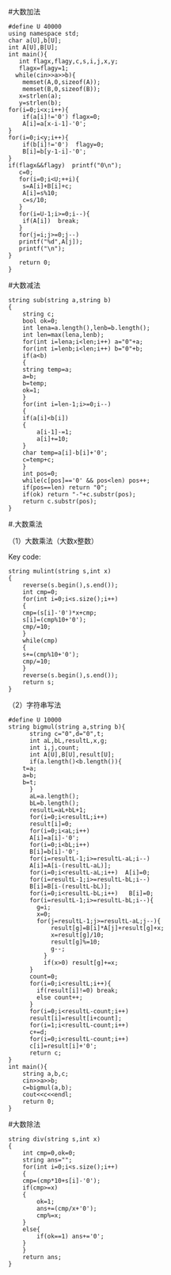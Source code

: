 #大数加法  

	#define U 40000
	using namespace std;
	char a[U],b[U];
	int A[U],B[U];
	int main(){
	   int flagx,flagy,c,s,i,j,x,y;
	   flagx=flagy=1;
	  while(cin>>a>>b){
		memset(A,0,sizeof(A));
		memset(B,0,sizeof(B));
	   x=strlen(a);
	   y=strlen(b);
	for(i=0;i<x;i++){
		if(a[i]!='0') flagx=0;
		A[i]=a[x-i-1]-'0';
	}
	for(i=0;i<y;i++){
		if(b[i]!='0')  flagy=0;
		B[i]=b[y-1-i]-'0';
	}
	if(flagx&&flagy)  printf("0\n");
	   c=0;
	   for(i=0;i<U;++i){
		s=A[i]+B[i]+c;
		A[i]=s%10;
		c=s/10;
	   }
	   for(i=U-1;i>=0;i--){
		if(A[i])  break;
	   }
	   for(j=i;j>=0;j--)
	   printf("%d",A[j]);
	   printf("\n");
	}
	   return 0;
	}


#大数减法  

	string sub(string a,string b)
	{
	    string c;
	    bool ok=0;
	    int lena=a.length(),lenb=b.length();
	    int len=max(lena,lenb);
	    for(int i=lena;i<len;i++) a="0"+a;
	    for(int i=lenb;i<len;i++) b="0"+b;
	    if(a<b)
	    {
		string temp=a;
		a=b;
		b=temp;
		ok=1;
	    }
	    for(int i=len-1;i>=0;i--)
	    {
		if(a[i]<b[i]) 
		{
		    a[i-1]-=1;
		    a[i]+=10;
		}
		char temp=a[i]-b[i]+'0';
		c=temp+c;
	    }
	    int pos=0;
	    while(c[pos]=='0' && pos<len) pos++;
	    if(pos==len) return "0"; 
	    if(ok) return "-"+c.substr(pos);
	    return c.substr(pos);
	}


#.大数乘法

  （1）大数乘法（大数x整数）   

Key code:

	string mulint(string s,int x)  
	{
	    reverse(s.begin(),s.end());
	    int cmp=0;
	    for(int i=0;i<s.size();i++)
	    {
		cmp=(s[i]-'0')*x+cmp;
		s[i]=(cmp%10+'0');
		cmp/=10;
	    }
	    while(cmp)
	    {
		s+=(cmp%10+'0');
		cmp/=10;
	    }
	    reverse(s.begin(),s.end());
	    return s;
	}


  （2）字符串写法  
  
	#define U 10000
	string bigmul(string a,string b){
	      string c="0",d="0",t;
	      int aL,bL,resultL,x,g;
	      int i,j,count;
	      int A[U],B[U],result[U];
	      if(a.length()<b.length()){
		t=a;
		a=b;
		b=t;
		  }
		  aL=a.length();
		  bL=b.length();
		  resultL=aL+bL+1;
		  for(i=0;i<resultL;i++)
		  result[i]=0;
		  for(i=0;i<aL;i++)
		  A[i]=a[i]-'0';
		  for(i=0;i<bL;i++)
		  B[i]=b[i]-'0';
		  for(i=resultL-1;i>=resultL-aL;i--)
		  A[i]=A[i-(resultL-aL)];
		  for(i=0;i<resultL-aL;i++)  A[i]=0;
		  for(i=resultL-1;i>=resultL-bL;i--)
		  B[i]=B[i-(resultL-bL)];
		  for(i=0;i<resultL-bL;i++)   B[i]=0;
		  for(i=resultL-1;i>=resultL-bL;i--){
			g=i;
			x=0;
			for(j=resultL-1;j>=resultL-aL;j--){
				result[g]=B[i]*A[j]+result[g]+x;
				x=result[g]/10;
				result[g]%=10;
				g--;
			  }
			  if(x>0) result[g]+=x;
		  }
		  count=0;
		  for(i=0;i<resultL;i++){
			if(result[i]!=0) break;
			else count++;
		  }
		  for(i=0;i<resultL-count;i++)
		  result[i]=result[i+count];
		  for(i=1;i<resultL-count;i++)
		  c+=d;
		  for(i=0;i<resultL-count;i++)
		  c[i]=result[i]+'0';
		  return c;
	}
	int main(){
		string a,b,c;
		cin>>a>>b;
		c=bigmul(a,b);
		cout<<c<<endl;
		return 0;
	}


#大数除法  

	string div(string s,int x) 
	{
	    int cmp=0,ok=0;
	    string ans="";
	    for(int i=0;i<s.size();i++)
	    {
		cmp=(cmp*10+s[i]-'0');
		if(cmp>=x)
		{
		    ok=1;
		    ans+=(cmp/x+'0');
		    cmp%=x;
		}
		else{
		    if(ok==1) ans+='0';
		}
	    }
	    return ans;
	}
